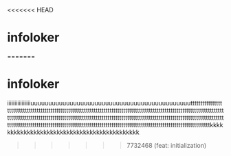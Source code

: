 <<<<<<< HEAD
# infoloker
=======
# infoloker
iiiiiiiiiiiiiiiiuuuuuuuuuuuuuuuuuuuuuuuuuuuuuuuuuuuuuuuuuuuuutttttttttttttttttttttttttttttttttttttttttttttttttttttttttttttttttttttttttttttttttttttttttttttttttttttttttttttttttttttttttttttttttttttttttttttttttttttttttttttttttttttttttttttttttttttttttttttttttttttttttttttttttttttttttttttttttttttttttttttttttttttttttttttttttttttttttttttttttttttttttttttttttttttttttttttttttttttttttttttttttttttttttttttttttttkkkkkkkkkkkkkkkkkkkkkkkkkkkkkkkkkkkkkkkkkkkk
>>>>>>> 7732468 (feat: initialization)
